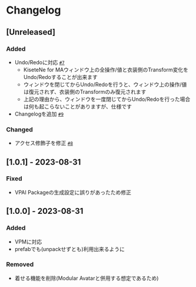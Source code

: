 # Changelog

## [Unreleased]
### Added
- Undo/Redoに対応 [`#7`](https://github.com/Sayamame-beans/KiseteNe-for-MA/pull/7)
  - KiseteNe for MAウィンドウ上の全操作/値と衣装側のTransform変化をUndo/Redoすることが出来ます
  - ウィンドウを閉じてからUndo/Redoを行うと、ウィンドウ上の操作/値は復元されず、衣装側のTransformのみ復元されます
  - 上記の理由から、ウィンドウを一度閉じてからUndo/Redoを行った場合は何も起こらないことがありますが、仕様です
- Changelogを追加 [`#9`](https://github.com/Sayamame-beans/KiseteNe-for-MA/issues/9)

### Changed
- アクセス修飾子を修正 [`#8`](https://github.com/Sayamame-beans/KiseteNe-for-MA/issues/8)

## [1.0.1] - 2023-08-31
### Fixed
- VPAI Packageの生成設定に誤りがあったため修正

## [1.0.0] - 2023-08-31
### Added
- VPMに対応
- prefabでも(unpackせずとも)利用出来るように

### Removed
- 着せる機能を削除(Modular Avatarと併用する想定であるため)
